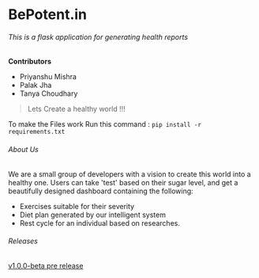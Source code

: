 # BePotent.in
###### This is a flask application for generating health reports

**Contributors**
* Priyanshu Mishra
* Palak Jha
* Tanya Choudhary

> Lets Create a healthy world !!!

To make the Files work 
Run this command : `pip install -r requirements.txt`


###### About Us
We are a small group of developers with a vision to create this world into a healthy one. Users can take 'test' based on their sugar level, and get a beautifully designed dashboard containing the following:
- Exercises suitable for their severity
- Diet plan generated by our intelligent system
- Rest cycle for an individual based on researches.

###### Releases
[v1.0.0-beta pre release](https://github.com/priyanshu0171/Bepotent/releases)

[//]: # (Markdown Created by Priyanshu Mishra)